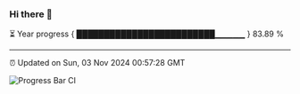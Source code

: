 ### Hi there 👋

⏳ Year progress { █████████████████████████▁▁▁▁▁ } 83.89 %

---

⏰ Updated on Sun, 03 Nov 2024 00:57:28 GMT

![Progress Bar CI](https://github.com/code-lakshay/GitHub-Actions-Demo/workflows/Progress%20Bar%20CI/badge.svg)
